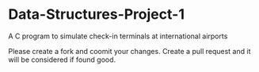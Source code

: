 # Data-Structures-Project-1
A C program to simulate check-in terminals at international airports

Please create a fork and coomit your changes.
Create a pull request and it will be considered if found good.
